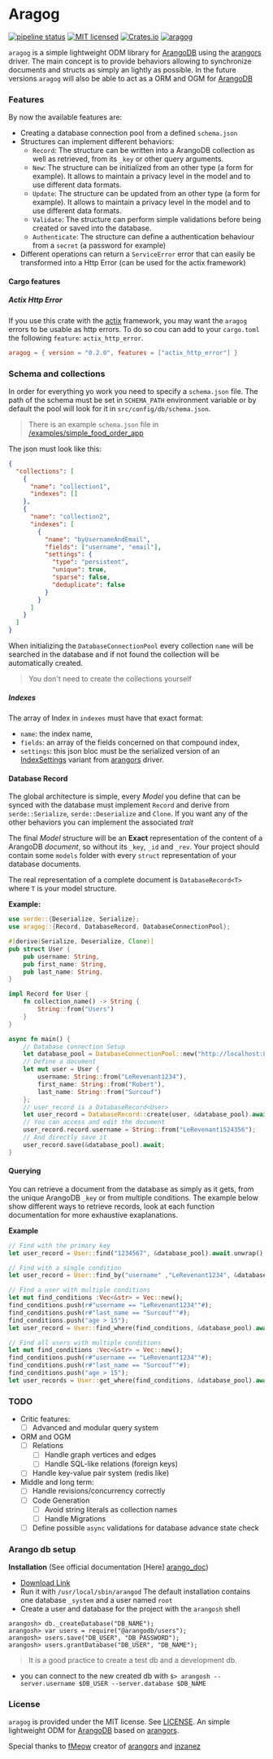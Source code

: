 <!-- cargo-sync-readme start -->

# Aragog

[![pipeline status](https://gitlab.com/qonfucius/aragog/badges/master/pipeline.svg)](https://gitlab.com/qonfucius/aragog/commits/master)
[![MIT licensed](https://img.shields.io/badge/license-MIT-blue.svg)](./LICENSE)
[![Crates.io](https://img.shields.io/crates/v/aragog.svg)](https://crates.io/crates/aragog)
[![aragog](https://docs.rs/aragog/badge.svg)](https://docs.rs/aragog)

`aragog` is a simple lightweight ODM library for [ArangoDB][ArangoDB] using the [arangors][arangors] driver.
The main concept is to provide behaviors allowing to synchronize documents and structs as simply an lightly as possible.
In the future versions `aragog` will also be able to act as a ORM and OGM for [ArangoDB][ArangoDB]

### Features

By now the available features are:
* Creating a database connection pool from a defined `schema.json`
* Structures can implement different behaviors:
    * `Record`: The structure can be written into a ArangoDB collection as well as retrieved, from its `_key` or other query arguments.
    * `New`: The structure can be initialized from an other type (a form for example). It allows to maintain a privacy level in the model and to use different data formats.
    * `Update`: The structure can be updated from an other type (a form for example). It allows to maintain a privacy level in the model and to use different data formats.
    * `Validate`: The structure can perform simple validations before being created or saved into the database.
    * `Authenticate`: The structure can define a authentication behaviour from a `secret` (a password for example)
* Different operations can return a `ServiceError` error that can easily be transformed into a Http Error (can be used for the actix framework)

#### Cargo features

##### Actix Http Error

If you use this crate with the [actix][actix] framework, you may want the `aragog` errors to be usable as http errors.
To do so cou can add to your `cargo.toml` the following `feature`: `actix_http_error`.

```toml
aragog = { version = "0.2.0", features = ["actix_http_error"] }
```

### Schema and collections

In order for everything yo work you need to specify a `schema.json` file. The path of the schema must be set in `SCHEMA_PATH` environment variable or by default the pool will look for it in `src/config/db/schema.json`.
> There is an example `schema.json` file in [/examples/simple_food_order_app][example_path]

The json must look like this:

```json
{
  "collections": [
    {
      "name": "collection1",
      "indexes": []
    },
    {
      "name": "collection2",
      "indexes": [
        {
          "name": "byUsernameAndEmail",
          "fields": ["username", "email"],
          "settings": {
            "type": "persistent",
            "unique": true,
            "sparse": false,
            "deduplicate": false
          }
        } 
      ]
    }
  ]
}
```

When initializing the `DatabaseConnectionPool` every collection `name` will be searched in the database and if not found the collection will be automatically created.
> You don't need to create the collections yourself

##### Indexes

The array of Index in `indexes` must have that exact format:
* `name`: the index name,
* `fields`: an array of the fields concerned on that compound index,
* `settings`: this json bloc must be the serialized version of an [IndexSettings][IndexSettings] variant from [arangors][arangors] driver.

#### Database Record

The global architecture is simple, every *Model* you define that can be synced with the database must implement `Record` and derive from `serde::Serialize`, `serde::Deserialize` and `Clone`.
If you want any of the other behaviors you can implement the associated *trait*

The final *Model* structure will be an **Exact** representation of the content of a ArangoDB *document*, so without its `_key`, `_id` and `_rev`.
Your project should contain some `models` folder with every `struct` representation of your database documents.

The real representation of a complete document is `DatabaseRecord<T>` where `T` is your model structure.

**Example:**

```rust
use serde::{Deserialize, Serialize};
use aragog::{Record, DatabaseRecord, DatabaseConnectionPool};

#[derive(Serialize, Deserialize, Clone)]
pub struct User { 
    pub username: String,
    pub first_name: String,
    pub last_name: String,
}

impl Record for User {
    fn collection_name() -> String {
        String::from("Users")  
    }
}

async fn main() {
    // Database connection Setup
    let database_pool = DatabaseConnectionPool::new("http://localhost:8529", "db", "root", "").await;
    // Define a document
    let mut user = User {
        username: String::from("LeRevenant1234"),
        first_name: String::from("Robert"),
        last_name: String::from("Surcouf")
    };
    // user_record is a DatabaseRecord<User>
    let user_record = DatabaseRecord::create(user, &database_pool).await;
    // You can access and edit the document
    user_record.record.username = String::from("LeRevenant1524356");
    // And directly save it
    user_record.save(&database_pool).await;
}
```

#### Querying

You can retrieve a document from the database as simply as it gets, from the unique ArangoDB `_key` or from multiple conditions.
The example below show different ways to retrieve records, look at each function documentation for more exhaustive exaplanations.

**Example**
```rust
// Find with the primary key
let user_record = User::find("1234567", &database_pool).await.unwrap();

// Find with a single condition
let user_record = User::find_by("username" ,"LeRevenant1234", &database_pool).await.unwrap();

// Find a user with multiple conditions
let mut find_conditions :Vec<&str> = Vec::new();
find_conditions.push(r#"username == "LeRevenant1234""#);
find_conditions.push(r#"last_name == "Surcouf""#);
find_conditions.push("age > 15");
let user_record = User::find_where(find_conditions, &database_pool).await.unwrap();

// Find all users with multiple conditions
let mut find_conditions :Vec<&str> = Vec::new();
find_conditions.push(r#"username == "LeRevenant1234""#);
find_conditions.push(r#"last_name == "Surcouf""#);
find_conditions.push("age > 15");
let user_records = User::get_where(find_conditions, &database_pool).await.unwrap();
```

### TODO

* Critic features:
    - [ ] Advanced and modular query system
* ORM and OGM
    - [ ] Relations
        - [ ] Handle graph vertices and edges
        - [ ] Handle SQL-like relations (foreign keys)
    - [ ] Handle key-value pair system (redis like)
* Middle and long term:
    - [ ] Handle revisions/concurrency correctly
    - [ ] Code Generation
        - [ ] Avoid string literals as collection names
        - [ ] Handle Migrations
    - [ ] Define possible `async` validations for database advance state check

### Arango db setup

**Installation** (See official documentation [Here] [arango_doc])

* [Download Link][arango_download]
* Run it with `/usr/local/sbin/arangod` The default installation contains one database `_system` and a user named `root`
* Create a user and database for the project with the `arangosh` shell
```
arangosh> db._createDatabase("DB_NAME");
arangosh> var users = require("@arangodb/users");
arangosh> users.save("DB_USER", "DB_PASSWORD");
arangosh> users.grantDatabase("DB_USER", "DB_NAME");
```
> It is a good practice to create a test db and a development db.
* you can connect to the new created db with
```$> arangosh --server.username $DB_USER --server.database $DB_NAME```

### License

`aragog` is provided under the MIT license. See [LICENSE](./LICENSE).
An simple lightweight ODM for [ArangoDB][ArangoDB] based on [arangors][arangors].

Special thanks to [fMeow][fMeow] creator of [arangors][arangors] and [inzanez][inzanez]

<!-- cargo-sync-readme end -->

[arangors]: https://github.com/fMeow/arangors
[example_path]: ./examples/simple_food_order_app
[fMeow]: https://github.com/fMeow/
[inzanez]: https://github.com/inzanez/
[ArangoDB]: https://www.arangodb.com/
[IndexSettings]: https://docs.rs/arangors/0.4.3/arangors/index/enum.IndexSettings.html
[arango_download]: https://www.arangodb.com/download "Download Arango"
[arango_doc]: https://www.arangodb.com/docs/stable/getting-started.html "Arango getting started"
[actix]: https://actix.rs/ "Actix Homepage"